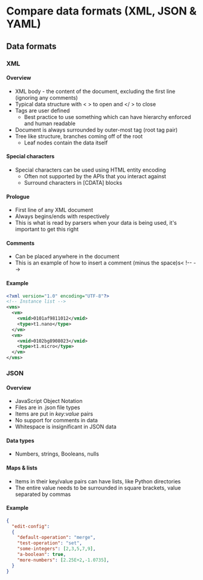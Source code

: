 <!-- cSpell:ignore  -->

# Compare data formats (XML, JSON & YAML)

## Data formats

### XML

#### Overview

* XML body - the content of the document, excluding the first line (ignoring any comments)
* Typical data structure with < > to open and </ > to close
* Tags are user defined
    * Best practice to use something which can have hierarchy enforced and human readable
* Document is always surrounded by outer-most tag (root tag pair)
* Tree like structure, branches coming off of the root
    * Leaf nodes contain the data itself

#### Special characters

* Special characters can be used using HTML entity encoding
    * Often not supported by the APIs that you interact against
    * Surround characters in [CDATA] blocks

#### Prologue

* First line of any XML document
* Always begins/ends with <? and ?> respectively
* This is what is read by parsers when your data is being used, it's important to get this right

#### Comments

* Can be placed anywhere in the document
* This is an example of how to insert a comment (minus the space)s< !-- -->

#### Example

```xml
<?xml version="1.0" encoding="UTF-8"?>
<!-- Instance list -->
<vms>
  <vm>
    <vmid>0101af9811012</vmid>
    <type>t1.nano</type>
  </vm>
  <vm>
    <vmid>0102bg8908023</vmid>
    <type>t1.micro</type>
  </vm>
</vms>
```

### JSON

#### Overview

* JavaScript Object Notation
* Files are in .json file types
* Items are put in *key:value* pairs
* No support for comments in data
* Whitespace is insignificant in JSON data

#### Data types

* Numbers, strings, Booleans, nulls

#### Maps & lists

* Items in their key/value pairs can have lists, like Python directories
* The entire value needs to be surrounded in square brackets, value separated by commas

#### Example

```JSON
{
  "edit-config":
  {
    "default-operation": "merge",
    "test-operation": "set",
    "some-integers": [2,3,5,7,9],
    "a-boolean": true,
    "more-numbers": [2.25E+2,-1.0735],
  }
}
```